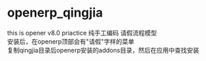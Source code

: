 # openerp_qingjia
this is opener v8.0 priactice 
纯手工编码 请假流程模型<br>
安装后，在openerp顶部会有"请假"字样的菜单<br>
复制qingjia目录后openerp安装的addons目录，然后在应用中查找安装
